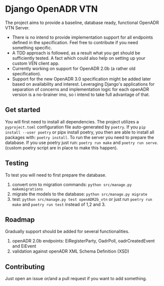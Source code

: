 # Django OpenADR VTN

The project aims to provide a baseline, database ready, functional OpenADR VTN Server.
- There is no intend to provide implementation support for all endpoints defined in the specification. Feel free to contribute if you need something specific.
- A TDD approach is followed, as a result what you get should be sufficiently tested. A fact which could also help on setting up your custom VEN client app. 
- Currently working on support for OpenADR 2.0b (a rather old specification).
- Support for the new OpenADR 3.0 specification might be added later based on availability and interest. 
Leveraging Django's applications for separation of concerns and implementation logic for each openADR version is a no-brainer imo, so i intend to take full advantage of that.


## Get started
You will first need to install all dependencies.
The project utilizes a `pyproject.toml` configuration file auto-generated by `poetry`.
If you `pip install --user poetry` or pipx install poetry, you then are able to install all packages with: `poetry install`.
To run the server you need to prepare the database.
If you use poetry just run: `poetry run make` and `poetry run serve`. (custom poetry script are in place to make this happen).

## Testing
To test you will need to first prepare the database.
1. convert orm to migration commands: `python src/manage.py makemigrations`
2. migrate the models to the database: `python src/manage.py migrate`
3. test: `python src/manage.py test openADR2b_vtn`
or just run `poetry run make` and `poetry run test` instead of 1,2 and 3.

## Roadmap

Gradually support should be added for several functionalities.
1. openADR 2.0b endpoints: EiRegisterParty, OadrPoll, oadrCreatedEvent and EiEvent
2. validation against openADR XML Schema Definition (XSD)


## Contributing

Just open an issue or/and a pull request if you want to add something.

